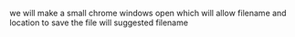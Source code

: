 we will make a small chrome windows open which will allow filename and location to save the file
will suggested filename
